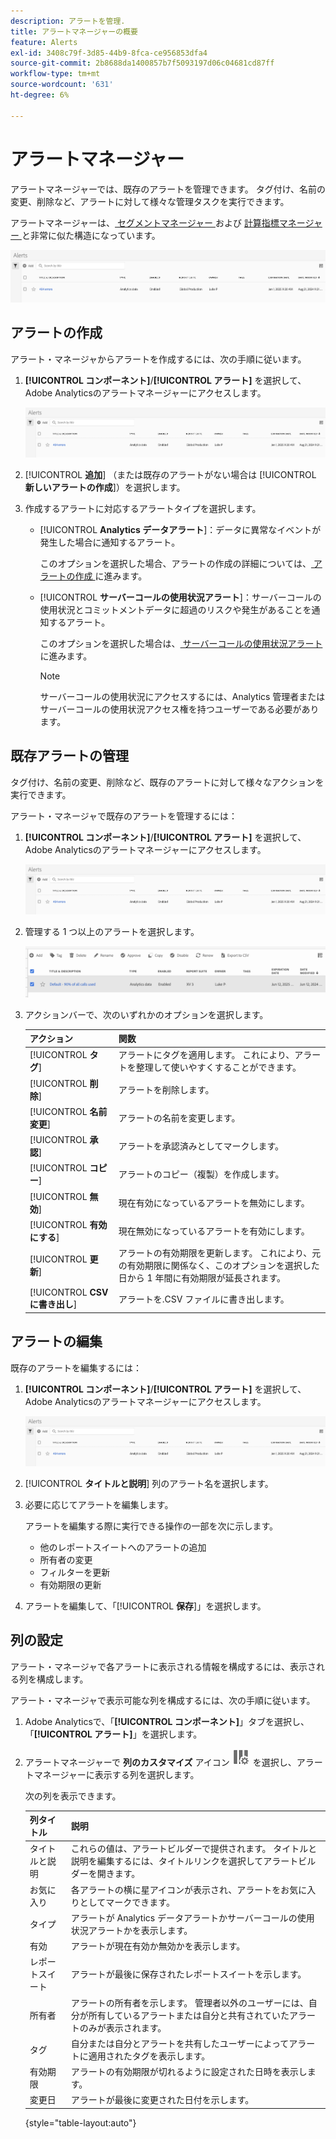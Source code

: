 ```yaml
---
description: アラートを管理.
title: アラートマネージャーの概要
feature: Alerts
exl-id: 3408c79f-3d85-44b9-8fca-ce956853dfa4
source-git-commit: 2b8688da1400857b7f5093197d06c04681cd87ff
workflow-type: tm+mt
source-wordcount: '631'
ht-degree: 6%

---
```


# アラートマネージャー

アラートマネージャーでは、既存のアラートを管理できます。 タグ付け、名前の変更、削除など、アラートに対して様々な管理タスクを実行できます。

アラートマネージャーは、[ セグメントマネージャー ](https://experienceleague.adobe.com/docs/analytics/components/segmentation/segmentation-workflow/seg-manage.html?lang=ja) および [ 計算指標マネージャー ](https://experienceleague.adobe.com/docs/analytics/components/calculated-metrics/calcmetric-workflow/cm-manager.html?lang=ja) と非常に似た構造になっています。

![](assets/alert-manager.png)

## アラートの作成

アラート・マネージャからアラートを作成するには、次の手順に従います。

1. **[!UICONTROL コンポーネント]**/**[!UICONTROL アラート]** を選択して、Adobe Analyticsのアラートマネージャーにアクセスします。

   ![](assets/alert-manager.png)

1. [!UICONTROL **追加**] （または既存のアラートがない場合は [!UICONTROL **新しいアラートの作成**]）を選択します。

1. 作成するアラートに対応するアラートタイプを選択します。

   * [!UICONTROL **Analytics データアラート**]：データに異常なイベントが発生した場合に通知するアラート。

     このオプションを選択した場合、アラートの作成の詳細については、[ アラートの作成 ](/help/components/c-alerts/alert-builder.md) に進みます。

   * [!UICONTROL **サーバーコールの使用状況アラート**]：サーバーコールの使用状況とコミットメントデータに超過のリスクや発生があることを通知するアラート。

     このオプションを選択した場合は、[ サーバーコールの使用状況アラート ](/help/admin/admin/c-server-call-usage/scu-alerts.md) に進みます。

     >[!NOTE]
     >
     >サーバーコールの使用状況にアクセスするには、Analytics 管理者またはサーバーコールの使用状況アクセス権を持つユーザーである必要があります。

## 既存アラートの管理

タグ付け、名前の変更、削除など、既存のアラートに対して様々なアクションを実行できます。

アラート・マネージャで既存のアラートを管理するには：

1. **[!UICONTROL コンポーネント]**/**[!UICONTROL アラート]** を選択して、Adobe Analyticsのアラートマネージャーにアクセスします。

   ![](assets/alert-manager.png)

1. 管理する 1 つ以上のアラートを選択します。

   ![](assets/alert-manager-tasks.png)

1. アクションバーで、次のいずれかのオプションを選択します。

   | アクション | 関数 |
   |---------|----------|
   | [!UICONTROL **タグ**] | アラートにタグを適用します。 これにより、アラートを整理して使いやすくすることができます。 |
   | [!UICONTROL **削除**] | アラートを削除します。 |
   | [!UICONTROL **名前変更**] | アラートの名前を変更します。 |
   | [!UICONTROL **承認**] | アラートを承認済みとしてマークします。 |
   | [!UICONTROL **コピー**] | アラートのコピー（複製）を作成します。 |
   | [!UICONTROL **無効**] | 現在有効になっているアラートを無効にします。 |
   | [!UICONTROL **有効にする**] | 現在無効になっているアラートを有効にします。 |
   | [!UICONTROL **更新**] | アラートの有効期限を更新します。 これにより、元の有効期限に関係なく、このオプションを選択した日から 1 年間に有効期限が延長されます。 |
   | [!UICONTROL **CSV に書き出し**] | アラートを.CSV ファイルに書き出します。 |

## アラートの編集

既存のアラートを編集するには：

1. **[!UICONTROL コンポーネント]**/**[!UICONTROL アラート]** を選択して、Adobe Analyticsのアラートマネージャーにアクセスします。

   ![](assets/alert-manager.png)

1. [!UICONTROL **タイトルと説明**] 列のアラート名を選択します。

1. 必要に応じてアラートを編集します。

   アラートを編集する際に実行できる操作の一部を次に示します。

   * 他のレポートスイートへのアラートの追加
   * 所有者の変更
   * フィルターを更新
   * 有効期限の更新

1. アラートを編集して、「[!UICONTROL **保存**]」を選択します。

## 列の設定

アラート・マネージャで各アラートに表示される情報を構成するには、表示される列を構成します。

アラート・マネージャで表示可能な列を構成するには、次の手順に従います。

1. Adobe Analyticsで、「**[!UICONTROL コンポーネント]**」タブを選択し、「**[!UICONTROL アラート]**」を選択します。

1. アラートマネージャーで **列のカスタマイズ** アイコン ![ 列のカスタマイズ ](assets/customize-columns-icon.png) を選択し、アラートマネージャーに表示する列を選択します。

   次の列を表示できます。

   | 列タイトル | 説明 |
   |---|---|
   | タイトルと説明 | これらの値は、アラートビルダーで提供されます。 タイトルと説明を編集するには、タイトルリンクを選択してアラートビルダーを開きます。 |
   | お気に入り | 各アラートの横に星アイコンが表示され、アラートをお気に入りとしてマークできます。<!-- For more information, see [Mark calculated metrics as favorites](/help/components/c-calcmetrics/c-workflow/cm-workflow/cm-favorite.md). --> |
   | タイプ | アラートが Analytics データアラートかサーバーコールの使用状況アラートかを表示します。 |
   | 有効 | アラートが現在有効か無効かを表示します。 |
   | レポートスイート | アラートが最後に保存されたレポートスイートを示します。 |
   | 所有者 | アラートの所有者を示します。 管理者以外のユーザーには、自分が所有しているアラートまたは自分と共有されていたアラートのみが表示されます。 |
   | タグ | 自分または自分とアラートを共有したユーザーによってアラートに適用されたタグを表示します。 |
   | 有効期限 | アラートの有効期限が切れるように設定された日時を表示します。 |
   | 変更日 | アラートが最後に変更された日付を示します。 |

   {style="table-layout:auto"}

   <!-- When "Last used" column is added, add this information as the description: Shows the date when the alert was last used. <p>This information can help you determine whether a component is valuable to users in your organization, where it is used, and if it needs to be deleted or modified.</p><p>Consider the following when viewing this column:</p><ul><li>This information does not include usage from the API, Report Builder, or Data Warehouse.</li><li>For some components, this column might not contain data if the component was last used prior to September 2023.</li></ul> -->


